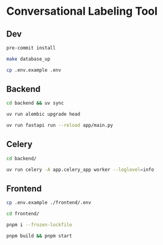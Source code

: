 # Conversational Labeling Tool

## Dev

```bash
pre-commit install

make database_up

cp .env.example .env
```

## Backend

```bash
cd backend && uv sync

uv run alembic upgrade head

uv run fastapi run --reload app/main.py
```

## Celery

```bash
cd backend/

uv run celery -A app.celery_app worker --loglevel=info
```

## Frontend

```bash
cp .env.example ./frontend/.env

cd frontend/

pnpm i --frozen-lockfile

pnpm build && pnpm start
```
